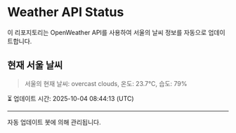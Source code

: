 
# Weather API Status

이 리포지토리는 OpenWeather API를 사용하여 서울의 날씨 정보를 자동으로 업데이트합니다.

## 현재 서울 날씨
> 서울의 현재 날씨: overcast clouds, 온도: 23.7°C, 습도: 79%

⏳ 업데이트 시간: 2025-10-04 08:44:13 (UTC)

---
자동 업데이트 봇에 의해 관리됩니다.
